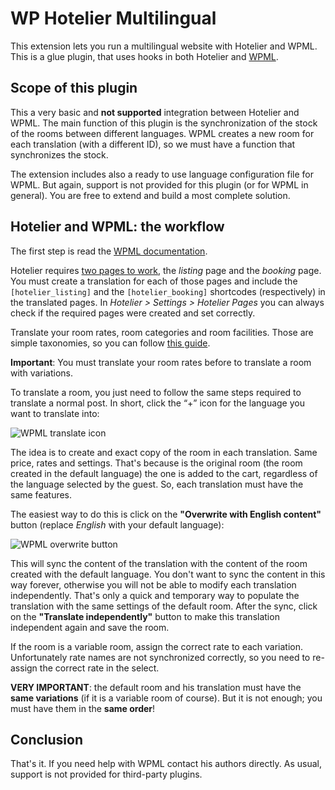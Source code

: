 # WP Hotelier Multilingual

This extension lets you run a multilingual website with Hotelier and WPML. This is a glue plugin, that uses hooks in both Hotelier and [WPML](https://wpml.org/).

## Scope of this plugin

This a very basic and **not supported** integration between Hotelier and WPML. The main function of this plugin is the synchronization of the stock of the rooms between different languages. WPML creates a new room for each translation (with a different ID), so we must have a function that synchronizes the stock.

The extension includes also a ready to use language configuration file for WPML. But again, support is not provided for this plugin (or for WPML in general). You are free to extend and build a most complete solution.

## Hotelier and WPML: the workflow

The first step is read the [WPML documentation](https://wpml.org/documentation/).

Hotelier requires [two pages to work](http://docs.wphotelier.com/settings.html#hotelier-pages), the *listing* page and the *booking* page. You must create a translation for each of those pages and include the `[hotelier_listing]` and the `[hotelier_booking]` shortcodes (respectively) in the translated pages. In *Hotelier > Settings > Hotelier Pages* you can always check if the required pages were created and set correctly.

Translate your room rates, room categories and room facilities. Those are simple taxonomies, so you can follow [this guide](https://wpml.org/documentation/getting-started-guide/translating-post-categories-and-custom-taxonomies/).

**Important**: You must translate your room rates before to translate a room with variations.

To translate a room, you just need to follow the same steps required to translate a normal post. In short, click the “+” icon for the language you want to translate into:

![WPML translate icon](https://d2salfytceyqoe.cloudfront.net/wp-content/uploads/2011/01/wpml-add-translation.png)

The idea is to create and exact copy of the room in each translation. Same price, rates and settings. That's because is the original room (the room created in the default language) the one is added to the cart, regardless of the language selected by the guest. So, each translation must have the same features.

The easiest way to do this is click on the **"Overwrite with English content"** button (replace *English* with your default language):

![WPML overwrite button](https://d2salfytceyqoe.cloudfront.net/wp-content/uploads/2011/01/wpml-translating-a-post.png)

This will sync the content of the translation with the content of the room created with the default language. You don't want to sync the content in this way forever, otherwise you will not be able to modify each translation independently. That's only a quick and temporary way to populate the translation with the same settings of the default room. After the sync, click on the **"Translate independently"** button to make this translation independent again and save the room.

If the room is a variable room, assign the correct rate to each variation. Unfortunately rate names are not synchronized correctly, so you need to re-assign the correct rate in the select.

**VERY IMPORTANT**: the default room and his translation must have the **same variations** (if it is a variable room of course). But it is not enough; you must have them in the **same order**!

## Conclusion

That's it. If you need help with WPML contact his authors directly. As usual, support is not provided for third-party plugins.
